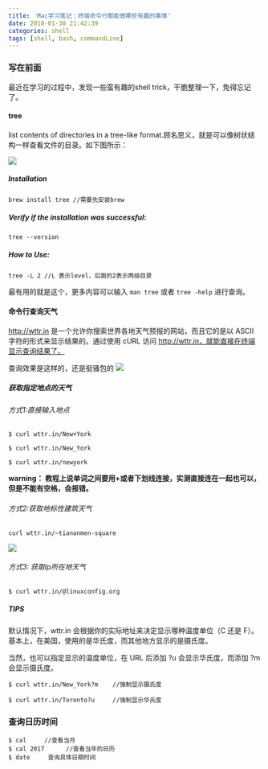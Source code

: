 ```yaml
---
title: 'Mac学习笔记：终端命令行都能做哪些有趣的事情'
date: 2018-01-30 21:42:39
categories: shell
tags: [shell, bash, commandLine] 
---
```


### 写在前面

最近在学习的过程中，发现一些蛮有趣的shell trick，干脆整理一下，免得忘记了。

#### tree

list  contents  of directories in a tree-like format.顾名思义，就是可以像树状结构一样查看文件的目录。如下图所示：

<!--more-->

![](https://lh3.googleusercontent.com/-rDPY4rDi_c0/WnB3-0GqWGI/AAAAAAABgLQ/uDrAuJaQaxMJ5BscwWpSH9b9m3mQgrAMACHMYCw/I/15173201842167.jpg)

##### Installation

```
brew install tree //需要先安装brew
```
##### Verify if the installation was successful:

```
tree --version
```
##### How to Use:

```
tree -L 2 //L 表示level，后面的2表示两级目录
```

最有用的就是这个，更多内容可以输入 `man tree` 或者 `tree -help` 进行查询。

#### 命令行查询天气

http://wttr.in 是一个允许你搜索世界各地天气预报的网站，而且它的是以 ASCII 字符的形式来显示结果的。通过使用 cURL 访问 http://wttr.in，就能直接在终端显示查询结果了。

查询效果是这样的，还是挺骚包的
![](https://lh3.googleusercontent.com/-cQF82qBB2YA/WnB7vNt3k2I/AAAAAAABgLc/mHRGm3aSWhArkWkYTi_CeRtVvEG4q1XPgCHMYCw/I/15173211431762.jpg)

##### 获取指定地点的天气

###### 方式1:直接输入地点

```
$ curl wttr.in/New+York

$ curl wttr.in/New_York

$ curl wttr.in/newyork
```
**warning： 教程上说单词之间要用+或者下划线连接，实测直接连在一起也可以，但是不能有空格，会报错。**

###### 方式2:获取地标性建筑天气

```
curl wttr.in/~tiananmen-square
```
![](https://lh3.googleusercontent.com/-RxeS99xyXy8/WnB-asNAoJI/AAAAAAABgLo/zgjN0S_8QDk5DSlDrjT0sF5iTAqgeQkYQCHMYCw/I/15173218282849.jpg)

###### 方式3: 获取ip所在地天气

```
$ curl wttr.in/@linuxconfig.org
```
##### TIPS

默认情况下，wttr.in 会根据你的实际地址来决定显示哪种温度单位（C 还是 F）。基本上，在美国，使用的是华氏度，而其他地方显示的是摄氏度。

当然，也可以指定显示的温度单位，在 URL 后添加 ?u 会显示华氏度，而添加 ?m 会显示摄氏度。

```
$ curl wttr.in/New_York?m    //强制显示摄氏度

$ curl wttr.in/Toronto?u     //强制显示华氏度
```

### 查询日历时间

```
$ cal     //查看当月
$ cal 2017      //查看当年的日历
$ date     查询具体日期时间
```


